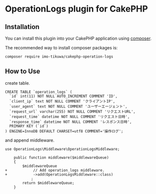 # OperationLogs plugin for CakePHP

## Installation

You can install this plugin into your CakePHP application using [composer](https://getcomposer.org).

The recommended way to install composer packages is:

```
composer require imo-tikuwa/cakephp-operation-logs
```

## How to Use
create table.

```
CREATE TABLE `operation_logs` (
  `id` int(11) NOT NULL AUTO_INCREMENT COMMENT 'ID',
  `client_ip` text NOT NULL COMMENT 'クライアントIP',
  `user_agent` text NOT NULL COMMENT 'ユーザーエージェント',
  `request_url` varchar(255) NOT NULL COMMENT 'リクエストURL',
  `request_time` datetime NOT NULL COMMENT 'リクエスト日時',
  `response_time` datetime NOT NULL COMMENT 'レスポンス日時',
  PRIMARY KEY (`id`)
) ENGINE=InnoDB DEFAULT CHARSET=utf8 COMMENT='操作ログ';
```

and append middleware.

```
use OperationLogs\Middleware\OperationLogsMiddleware;

    public function middleware($middlewareQueue)
    {
        $middlewareQueue
+            // Add operation_logs middleware.
+            ->add(OperationLogsMiddleware::class)
            ;
        return $middlewareQueue;
    }
```